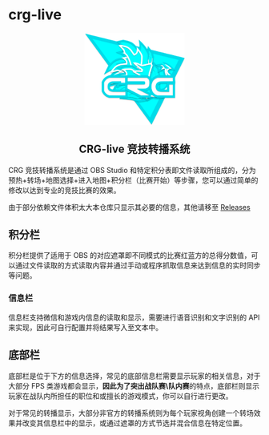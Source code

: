 # crg-live
<p align="center">
  <img src="https://raw.githubusercontent.com/rhyme-qing/picture-bed/main/outher/202211131343450.png" width="200">
  <h2 align="center">CRG-live 竞技转播系统</h2>
</p>
  <p>CRG 竞技转播系统是通过 OBS Studio 和特定积分表即文件读取所组成的，分为预热+转场+地图选择+进入地图+积分栏（比赛开始）等步骤，您可以通过简单的修改以达到专业的竞技比赛的效果。</p>

由于部分依赖文件体积太大本仓库只显示其必要的信息，其他请移至 [Releases](https://github.com/rhyme-qing/crg-live/releases)    

## 积分栏
积分栏提供了适用于 OBS 的对应遮罩即不同模式的比赛红蓝方的总得分数值，可以通过文件读取的方式读取内容并通过手动或程序抓取信息来达到信息的实时同步等问题。

### 信息栏
信息栏支持微信和游戏内信息的读取和显示，需要进行语音识别和文字识别的 API 来实现，因此可自行配置并将结果写入至文本中。

## 底部栏
底部栏是位于下方的信息选择，常见的底部信息栏需要显示玩家的相关信息，对于大部分 FPS 类游戏都会显示，**因此为了突出战队赛\队内赛**的特点，底部栏则显示玩家在战队内所担任的职位和或擅长的游戏模式，你可以自行进行更改。

对于常见的转播显示，大部分非官方的转播系统则为每个玩家视角创建一个转场效果并改变其信息栏中的显示，或通过遮罩的方式节选并混合信息在特定位置。

